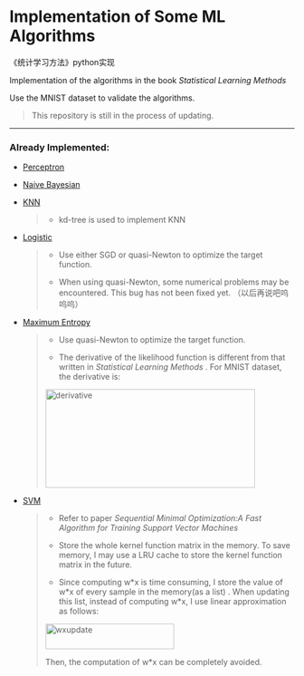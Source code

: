 # Implementation of Some ML Algorithms 
《统计学习方法》python实现

Implementation of the algorithms in the book *Statistical Learning Methods*  

Use the MNIST dataset to validate the algorithms.

>  This repository is still in the process of updating.

----

### Already Implemented:

* [Perceptron](https://github.com/RockeyCoss/machineLearningImplementation/blob/main/models/Perceptron.py)

* [Naive Bayesian](https://github.com/RockeyCoss/machineLearningImplementation/blob/main/models/NaiveBayesian.py)

* [KNN](https://github.com/RockeyCoss/machineLearningImplementation/blob/main/models/KNN.py)

  > - kd-tree is used to implement KNN

* [Logistic](https://github.com/RockeyCoss/machineLearningImplementation/blob/main/models/Logistic.py)

  > - Use either SGD or quasi-Newton to optimize the target function.
  >
  > - When using quasi-Newton, some numerical problems may be encountered. This bug has not been fixed yet. （以后再说吧呜呜呜）

* [Maximum Entropy](https://github.com/RockeyCoss/machineLearningImplementation/blob/main/models/MaximumEntropy.py)

  > - Use quasi-Newton to optimize the target function.
  >
  > - The derivative of the likelihood function is different from that written in *Statistical Learning Methods* . For MNIST dataset, the derivative is:
  >
  > <img src="https://github.com/RockeyCoss/machineLearningImplementation/blob/main/README.assets/derivative.png" alt="derivative" width="370" height="174" />

* [SVM](https://github.com/RockeyCoss/MachineLearningAlgos/blob/main/models/SVM.py)

  > - Refer to paper  *Sequential Minimal Optimization:A Fast Algorithm for Training Support Vector Machines*
  > 
  > - Store the whole kernel function matrix in the memory. To save memory, I may use a LRU cache to store the kernel function matrix in the future. 
  > 
  > - Since computing w\*x is time consuming, I store the value of w\*x  of every sample in the memory(as a list) . When updating this list, instead of computing w\*x, I use linear approximation as follows:
  > <img src="https://github.com/RockeyCoss/MachineLearningAlgos/blob/main/README.assets/wxupdate.png" alt="wxupdate" width="227" height="45" />
  >
  > Then, the computation of w\*x can be completely avoided.
  >
  > 

  

